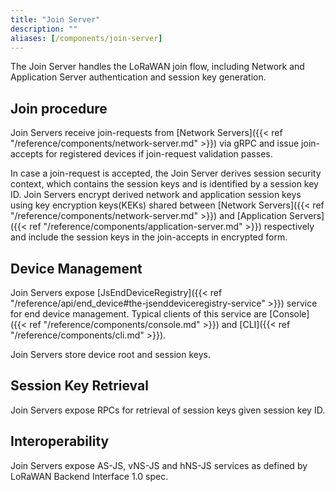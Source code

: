 ```yaml
---
title: "Join Server"
description: ""
aliases: [/components/join-server]
---
```


The Join Server handles the LoRaWAN join flow, including Network and Application Server authentication and session key generation.

<!--more-->

## Join procedure

Join Servers receive join-requests from [Network Servers]({{< ref "/reference/components/network-server.md" >}}) via gRPC and issue join-accepts for registered devices if join-request validation passes.

In case a join-request is accepted, the Join Server derives session security context, which contains the session keys and is identified by a session key ID. Join Servers encrypt derived network and application session keys using key encryption keys(KEKs) shared between [Network Servers]({{< ref "/reference/components/network-server.md" >}}) and [Application Servers]({{< ref "/reference/components/application-server.md" >}}) respectively and include the session keys in the join-accepts in encrypted form.

## Device Management

Join Servers expose [JsEndDeviceRegistry]({{< ref "/reference/api/end_device#the-jsenddeviceregistry-service" >}}) service for end device management. Typical clients of this service are [Console]({{< ref "/reference/components/console.md" >}}) and [CLI]({{< ref "/reference/components/cli.md" >}}).

Join Servers store device root and session keys.

## Session Key Retrieval

Join Servers expose RPCs for retrieval of session keys given session key ID.

## Interoperability

Join Servers expose AS-JS, vNS-JS and hNS-JS services as defined by LoRaWAN Backend Interface 1.0 spec.
